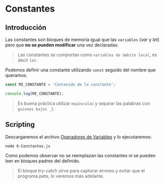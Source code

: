 # Constantes

## Introducción

Las constantes son bloques de memoria igual que las `variables` (*var* y *let*) pero que **no se pueden modificar** una vez declaradas.

> Las constantes se comportan como `variables de ámbito local`, es decir `let`.

Podemos definir una constante utilizando `const` seguido del nombre que queramos.

```js
const MI_CONSTANTE = 'Contenido de la constante';

console.log(MI_CONSTANTE);
```

> Es buena práctica utilizar `mayúsculas` y separar las palabras con `guiones bajos _`).

## Scripting
Descargaremos el archivo [Operadores de Variables](/Ejemplos/1-Variables-Vectores/6-Constantes.js) y lo ejecutaremos:

```bash
node 6-Constantes.js
```

Como podemos observar no se reemplazan las constantes ni se pueden leer en bloques padres del definido.

> El bloque try-catch sirve para capturar errores y evitar que el programa pete, lo veremos más adelante.